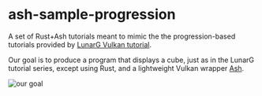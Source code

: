 # ash-sample-progression
A set of Rust+Ash tutorials meant to mimic the the progression-based tutorials provided by [LunarG Vulkan tutorial](https://vulkan.lunarg.com/doc/sdk/1.0.26.0/linux/tutorial.html).

Our goal is to produce a program that displays a cube, just as in the LunarG tutorial series, except using Rust, and a lightweight Vulkan wrapper [Ash](https://github.com/MaikKlein/ash).

![our goal](https://vulkan.lunarg.com/doc/view/1.0.26.0/linux/tutorial/images/drawcube.png)
